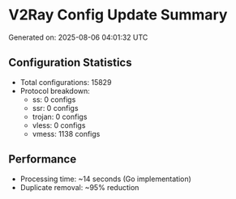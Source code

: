 # V2Ray Config Update Summary
Generated on: 2025-08-06 04:01:32 UTC

## Configuration Statistics
- Total configurations: 15829
- Protocol breakdown:
  - ss: 0 configs
  - ssr: 0 configs
  - trojan: 0 configs
  - vless: 0 configs
  - vmess: 1138 configs

## Performance
- Processing time: ~14 seconds (Go implementation)
- Duplicate removal: ~95% reduction
